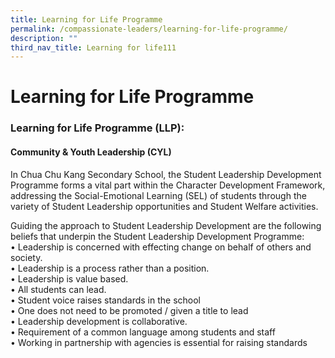 ```yaml
---
title: Learning for Life Programme
permalink: /compassionate-leaders/learning-for-life-programme/
description: ""
third_nav_title: Learning for life111
---
```






# **Learning for Life Programme**

### Learning for Life Programme (LLP): 


#### Community & Youth Leadership (CYL)

In Chua Chu Kang Secondary School, the Student Leadership Development Programme forms a vital part within the Character Development Framework, addressing the Social-Emotional Learning (SEL) of students through the variety of Student Leadership opportunities and Student Welfare activities.  
  
Guiding the approach to Student Leadership Development are the following beliefs that underpin the Student Leadership Development Programme:  
• Leadership is concerned with effecting change on behalf of others and society.  
• Leadership is a process rather than a position.  
• Leadership is value based.  
• All students can lead.  
• Student voice raises standards in the school  
• One does not need to be promoted / given a title to lead  
• Leadership development is collaborative.  
• Requirement of a common language among students and staff   
• Working in partnership with agencies is essential for raising standards